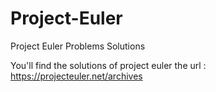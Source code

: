 # Project-Euler
Project Euler Problems Solutions 

You'll find the solutions of project euler 
the url : https://projecteuler.net/archives
